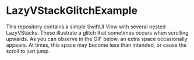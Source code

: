 # LazyVStackGlitchExample

This repository contains a simple SwiftUI View with several nested LazyVStacks. These illustrate a glitch that sometimes occurs when scrolling upwards. As you can observe in the GIF below, an extra space occasionally appears. At times, this space may become less than intended, or cause the scroll to just jump.
